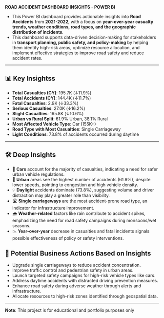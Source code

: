 **ROAD ACCIDENT DASHBOARD INSIGHTS - POWER BI**

- This Power BI dashboard provides actionable insights into **Road Accidents** from **2021-2022**, with a focus on **year-over-year casualty trends, weather conditions, road types, and the geographic distribution of incidents**.
- This dashboard supports data-driven decision-making for stakeholders in **transport planning, public safety, and policy-making** by helping them identify high-risk areas, optimize resource allocation, and implement effective strategies to improve road safety and reduce accident rates.

---

## 📊 Key Insightss

- **Total Casualties (CY)**: 195.7K (↓11.9%)
- **Total Accidents (CY)**: 144.4K (↓11.7%)  
- **Fatal Casualties**: 2.9K (↓33.3%)
- **Serious Casualties**: 27.0K (↓16.2%)
- **Slight Casualties**: 165.8K (↓10.6%)
- **Urban vs Rural Split**: 61.9% Urban, 38.1% Rural
- **Most Affected Vehicle Type**: Car (155K+)
- **Road Type with Most Casualties**: Single Carriageway
- **Light Conditions**: 73.8% of accidents occurred during daytime
  
---

## 🛠️  Deep Insights

- 🚗 **Cars** account for the majority of casualties, indicating a need for safer urban vehicle regulations.
- 🌆 **Urban** areas see the highest number of accidents (61.9%), despite lower speeds, pointing to congestion and high vehicle density.
- 💡 **Daylight** accidents dominate (73.8%), suggesting volume and driver distraction may play a greater role than visibility.
- 🛣️ **Single carriageways** are the most accident-prone road type, an indicator for infrastructure improvement.
- 🌧️ **Weather-related** factors like rain contribute to accident spikes, emphasizing the need for road safety campaigns during monsoons/wet seasons.
- 📉 **Year-over-year** decrease in casualties and fatal incidents signals possible effectiveness of policy or safety interventions.

## 🎯 Potential Business Actions Based on Insights
- Upgrade single carriageways to reduce accident concentration.
- Improve traffic control and pedestrian safety in urban areas.
- Launch targeted safety campaigns for high-risk vehicle types like cars.
- Address daytime accidents with distracted driving prevention measures.
- Enhance road safety during adverse weather through alerts and infrastructure.
- Allocate resources to high-risk zones identified through geospatial data.

---

**Note:** This project is for educational and portfolio purposes only










